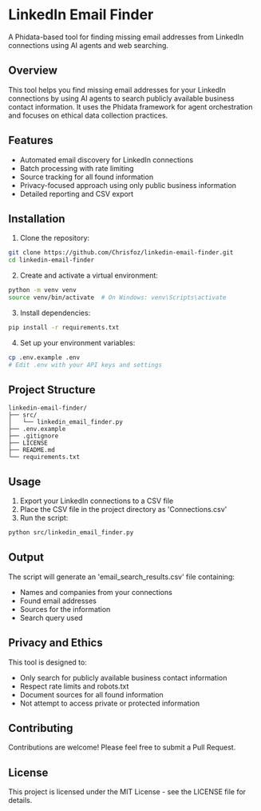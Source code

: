 # LinkedIn Email Finder

A Phidata-based tool for finding missing email addresses from LinkedIn connections using AI agents and web searching.

## Overview

This tool helps you find missing email addresses for your LinkedIn connections by using AI agents to search publicly available business contact information. It uses the Phidata framework for agent orchestration and focuses on ethical data collection practices.

## Features

- Automated email discovery for LinkedIn connections
- Batch processing with rate limiting
- Source tracking for all found information
- Privacy-focused approach using only public business information
- Detailed reporting and CSV export

## Installation

1. Clone the repository:
```bash
git clone https://github.com/Chrisfoz/linkedin-email-finder.git
cd linkedin-email-finder
```

2. Create and activate a virtual environment:
```bash
python -m venv venv
source venv/bin/activate  # On Windows: venv\Scripts\activate
```

3. Install dependencies:
```bash
pip install -r requirements.txt
```

4. Set up your environment variables:
```bash
cp .env.example .env
# Edit .env with your API keys and settings
```

## Project Structure

```
linkedin-email-finder/
├── src/
│   └── linkedin_email_finder.py
├── .env.example
├── .gitignore
├── LICENSE
├── README.md
└── requirements.txt
```

## Usage

1. Export your LinkedIn connections to a CSV file
2. Place the CSV file in the project directory as 'Connections.csv'
3. Run the script:
```bash
python src/linkedin_email_finder.py
```

## Output

The script will generate an 'email_search_results.csv' file containing:
- Names and companies from your connections
- Found email addresses
- Sources for the information
- Search query used

## Privacy and Ethics

This tool is designed to:
- Only search for publicly available business contact information
- Respect rate limits and robots.txt
- Document sources for all found information
- Not attempt to access private or protected information

## Contributing

Contributions are welcome! Please feel free to submit a Pull Request.

## License

This project is licensed under the MIT License - see the LICENSE file for details.